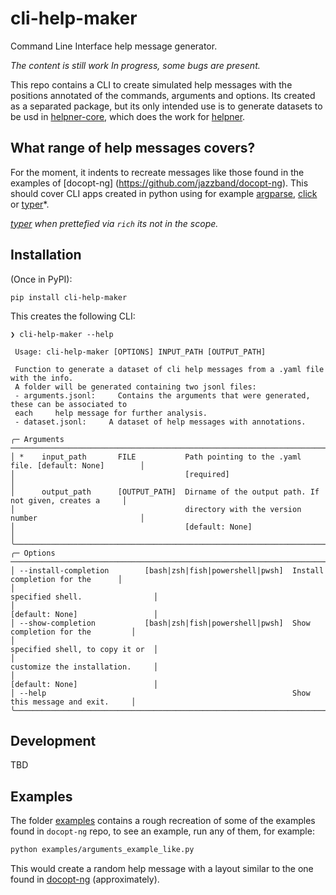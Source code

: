 # cli-help-maker
Command Line Interface help message generator.

*The content is still work In progress, some bugs are present.*

This repo contains a CLI to create simulated help messages with the positions annotated
of the commands, arguments and options. Its created as a separated package, but its only intended use is to generate datasets to be usd in [helpner-core](https://github.com/plaguss/helpner-core), which does the work for [helpner](https://github.com/plaguss/helpner).

## What range of help messages covers?

For the moment, it indents to recreate messages like those found in the examples of [docopt-ng]
(https://github.com/jazzband/docopt-ng).
This should cover CLI apps created in python using for example [argparse](https://docs.python.org/3/library/argparse.html), [click](https://click.palletsprojects.com/en/8.1.x/) or [typer](https://typer.tiangolo.com/)*.

*[typer](https://typer.tiangolo.com/) when prettefied via `rich` its not in the scope.*

## Installation

(Once in PyPI):

`pip install cli-help-maker`

This creates the following CLI:

```console
❯ cli-help-maker --help
                                                                                                
 Usage: cli-help-maker [OPTIONS] INPUT_PATH [OUTPUT_PATH]                                       
                                                                                                
 Function to generate a dataset of cli help messages from a .yaml file with the info.           
 A folder will be generated containing two jsonl files:                                         
 - arguments.jsonl:     Contains the arguments that were generated, these can be associated to  
 each     help message for further analysis.                                                    
 - dataset.jsonl:     A dataset of help messages with annotations.                              
                                                                                                
╭─ Arguments ──────────────────────────────────────────────────────────────────────────────────╮
│ *    input_path       FILE           Path pointing to the .yaml file. [default: None]        │
│                                      [required]                                              │
│      output_path      [OUTPUT_PATH]  Dirname of the output path. If not given, creates a     │
│                                      directory with the version number                       │
│                                      [default: None]                                         │
╰──────────────────────────────────────────────────────────────────────────────────────────────╯
╭─ Options ────────────────────────────────────────────────────────────────────────────────────╮
│ --install-completion        [bash|zsh|fish|powershell|pwsh]  Install completion for the      │
│                                                              specified shell.                │
│                                                              [default: None]                 │
│ --show-completion           [bash|zsh|fish|powershell|pwsh]  Show completion for the         │
│                                                              specified shell, to copy it or  │
│                                                              customize the installation.     │
│                                                              [default: None]                 │
│ --help                                                       Show this message and exit.     │
╰──────────────────────────────────────────────────────────────────────────────────────────────╯
```

## Development

TBD

## Examples

The folder [examples](https://github.com/plaguss/cli-help-maker/tree/main/examples) contains a rough recreation of some of the examples found in `docopt-ng` repo, to see an example, run any of them, for example:

```bash
python examples/arguments_example_like.py
```

This would create a random help message with a layout similar to the one found in [docopt-ng](https://github.com/jazzband/docopt-ng/blob/master/examples/arguments_example.py) (approximately).
